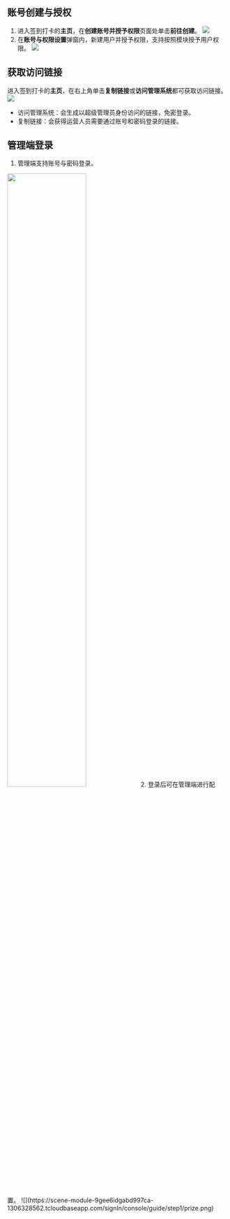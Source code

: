 ## 账号创建与授权

1. 进入签到打卡的**主页**，在**创建账号并授予权限**页面处单击**前往创建**。
![](https://qcloudimg.tencent-cloud.cn/raw/95b6bbd82d32904a5f49c03b2cc2fd73.png)
2. 在**账号与权限设置**弹窗内，新建用户并授予权限，支持按照模块授予用户权限。
![](https://qcloudimg.tencent-cloud.cn/raw/22c3f1a4e40b96ce6cb6529047d38309.png)

## 获取访问链接
进入签到打卡的**主页**，在右上角单击**复制链接**或**访问管理系统**都可获取访问链接。
![](https://qcloudimg.tencent-cloud.cn/raw/5b6989389897618a44147e624f58204a.png)
- 访问管理系统：会生成以超级管理员身份访问的链接，免密登录。
- 复制链接：会获得运营人员需要通过账号和密码登录的链接。


## 管理端登录
1. 管理端支持账号与密码登录。
<img src = "https://qcloudimg.tencent-cloud.cn/raw/7864b71cd309d400d7c7d45099038027.png" style="width: 60%"> 
2. 登录后可在管理端进行配置。
![](https://scene-module-9gee6idgabd997ca-1306328562.tcloudbaseapp.com/signIn/console/guide/step1/prize.png)